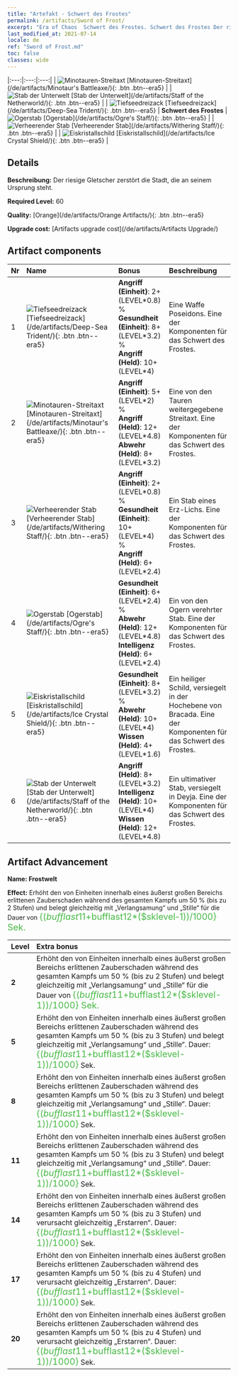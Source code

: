 ```yaml
---
title: "Artefakt - Schwert des Frostes"
permalink: /artifacts/Sword of Frost/
excerpt: "Era of Chaos  Schwert des Frostes. Schwert des Frostes Der riesige Gletscher zerstört die Stadt, die an seinem Ursprung steht."
last_modified_at: 2021-07-14
locale: de
ref: "Sword of Frost.md"
toc: false
classes: wide
---
```


  |:---:|:---:|:---:| 
  | ![Minotauren-Streitaxt](/images/t/artifact_40432.png) [Minotauren-Streitaxt](/de/artifacts/Minotaur's Battleaxe/){: .btn .btn--era5} |   | ![Stab der Unterwelt](/images/t/artifact_40436.png) [Stab der Unterwelt](/de/artifacts/Staff of the Netherworld/){: .btn .btn--era5} | 
  | ![Tiefseedreizack](/images/t/artifact_40431.png) [Tiefseedreizack](/de/artifacts/Deep-Sea Trident/){: .btn .btn--era5} | **Schwert des Frostes** | ![Ogerstab](/images/t/artifact_40434.png) [Ogerstab](/de/artifacts/Ogre's Staff/){: .btn .btn--era5} | 
  | ![Verheerender Stab](/images/t/artifact_40433.png) [Verheerender Stab](/de/artifacts/Withering Staff/){: .btn .btn--era5} |   | ![Eiskristallschild](/images/t/artifact_40435.png) [Eiskristallschild](/de/artifacts/Ice Crystal Shield/){: .btn .btn--era5} | 


## Details

 **Beschreibung:** Der riesige Gletscher zerstört die Stadt, die an seinem Ursprung steht.

 **Required Level:** 60

 **Quality:** [Orange](/de/artifacts/Orange Artifacts/){: .btn .btn--era5}

 **Upgrade cost:** [Artifacts upgrade cost](/de/artifacts/Artifacts Upgrade/)



## Artifact components

  | Nr |    Name    |   Bonus | Beschreibung | 
  |:---|:-----------|:--------|:------------| 
  | 1 | ![Tiefseedreizack](/images/t/artifact_40431.png) [Tiefseedreizack](/de/artifacts/Deep-Sea Trident/){: .btn .btn--era5} | **Angriff (Einheit)**: 2+(LEVEL\*0.8) %<br/>**Gesundheit (Einheit)**: 8+(LEVEL\*3.2) %<br/>**Angriff (Held)**: 10+(LEVEL\*4) | Eine Waffe Poseidons. Eine der Komponenten für das Schwert des Frostes. | 
  | 2 | ![Minotauren-Streitaxt](/images/t/artifact_40432.png) [Minotauren-Streitaxt](/de/artifacts/Minotaur's Battleaxe/){: .btn .btn--era5} | **Angriff (Einheit)**: 5+(LEVEL\*2) %<br/>**Angriff (Held)**: 12+(LEVEL\*4.8)<br/>**Abwehr (Held)**: 8+(LEVEL\*3.2) | Eine von den Tauren weitergegebene Streitaxt. Eine der Komponenten für das Schwert des Frostes. | 
  | 3 | ![Verheerender Stab](/images/t/artifact_40433.png) [Verheerender Stab](/de/artifacts/Withering Staff/){: .btn .btn--era5} | **Angriff (Einheit)**: 2+(LEVEL\*0.8) %<br/>**Gesundheit (Einheit)**: 10+(LEVEL\*4) %<br/>**Angriff (Held)**: 6+(LEVEL\*2.4) | Ein Stab eines Erz-Lichs. Eine der Komponenten für das Schwert des Frostes. | 
  | 4 | ![Ogerstab](/images/t/artifact_40434.png) [Ogerstab](/de/artifacts/Ogre's Staff/){: .btn .btn--era5} | **Gesundheit (Einheit)**: 6+(LEVEL\*2.4) %<br/>**Abwehr (Held)**: 12+(LEVEL\*4.8)<br/>**Intelligenz (Held)**: 6+(LEVEL\*2.4) | Ein von den Ogern verehrter Stab. Eine der Komponenten für das Schwert des Frostes. | 
  | 5 | ![Eiskristallschild](/images/t/artifact_40435.png) [Eiskristallschild](/de/artifacts/Ice Crystal Shield/){: .btn .btn--era5} | **Gesundheit (Einheit)**: 8+(LEVEL\*3.2) %<br/>**Abwehr (Held)**: 10+(LEVEL\*4)<br/>**Wissen (Held)**: 4+(LEVEL\*1.6) | Ein heiliger Schild, versiegelt in der Hochebene von Bracada. Eine der Komponenten für das Schwert des Frostes. | 
  | 6 | ![Stab der Unterwelt](/images/t/artifact_40436.png) [Stab der Unterwelt](/de/artifacts/Staff of the Netherworld/){: .btn .btn--era5} | **Angriff (Held)**: 8+(LEVEL\*3.2)<br/>**Intelligenz (Held)**: 10+(LEVEL\*4)<br/>**Wissen (Held)**: 12+(LEVEL\*4.8) | Ein ultimativer Stab, versiegelt in Deyja. Eine der Komponenten für das Schwert des Frostes. | 


## Artifact Advancement

 **Name: Frostwelt**

 **Effect:** Erhöht den von Einheiten innerhalb eines äußerst großen Bereichs erlittenen Zauberschaden während des gesamten Kampfs um 50 % (bis zu 2 Stufen) und belegt gleichzeitig mit „Verlangsamung“ und „Stille“ für die Dauer von <span style="color: #48b946;font-size:20px">{($bufflast11+$bufflast12*($sklevel-1))/1000} Sek.</span>

  |  Level  |    Extra bonus  | 
  |:--------|:----------------| 
  | **2** | Erhöht den von Einheiten innerhalb eines äußerst großen Bereichs erlittenen Zauberschaden während des gesamten Kampfs um 50 % (bis zu 2 Stufen) und belegt gleichzeitig mit „Verlangsamung“ und „Stille“ für die Dauer von <span style="color: #48b946;font-size:20px">{($bufflast11+$bufflast12*($sklevel-1))/1000} Sek.</span> | 
  | **5** | Erhöht den von Einheiten innerhalb eines äußerst großen Bereichs erlittenen Zauberschaden während des gesamten Kampfs um 50 % (bis zu 3 Stufen) und belegt gleichzeitig mit „Verlangsamung“ und „Stille“. Dauer: <span style="color: #48b946;font-size:20px">{($bufflast11+$bufflast12*($sklevel-1))/1000}</span> Sek. | 
  | **8** | Erhöht den von Einheiten innerhalb eines äußerst großen Bereichs erlittenen Zauberschaden während des gesamten Kampfs um 50 % (bis zu 3 Stufen) und belegt gleichzeitig mit „Verlangsamung“ und „Stille“. Dauer: <span style="color: #48b946;font-size:20px">{($bufflast11+$bufflast12*($sklevel-1))/1000}</span> Sek. | 
  | **11** | Erhöht den von Einheiten innerhalb eines äußerst großen Bereichs erlittenen Zauberschaden während des gesamten Kampfs um 50 % (bis zu 3 Stufen) und belegt gleichzeitig mit „Verlangsamung“ und „Stille“. Dauer: <span style="color: #48b946;font-size:20px">{($bufflast11+$bufflast12*($sklevel-1))/1000}</span> Sek. | 
  | **14** | Erhöht den von Einheiten innerhalb eines äußerst großen Bereichs erlittenen Zauberschaden während des gesamten Kampfs um 50 % (bis zu 3 Stufen) und verursacht gleichzeitig „Erstarren“. Dauer: <span style="color: #48b946;font-size:20px">{($bufflast11+$bufflast12*($sklevel-1))/1000}</span> Sek. | 
  | **17** | Erhöht den von Einheiten innerhalb eines äußerst großen Bereichs erlittenen Zauberschaden während des gesamten Kampfs um 50 % (bis zu 4 Stufen) und verursacht gleichzeitig „Erstarren“. Dauer: <span style="color: #48b946;font-size:20px">{($bufflast11+$bufflast12*($sklevel-1))/1000}</span> Sek. | 
  | **20** | Erhöht den von Einheiten innerhalb eines äußerst großen Bereichs erlittenen Zauberschaden während des gesamten Kampfs um 50 % (bis zu 4 Stufen) und verursacht gleichzeitig „Erstarren“. Dauer: <span style="color: #48b946;font-size:20px">{($bufflast11+$bufflast12*($sklevel-1))/1000}</span> Sek. | 
